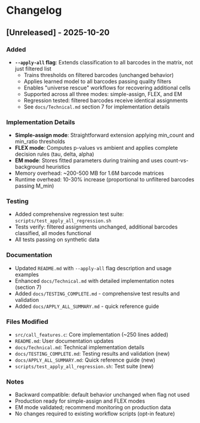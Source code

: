 # Changelog

## [Unreleased] - 2025-10-20

### Added
- **`--apply-all` flag**: Extends classification to all barcodes in the matrix, not just filtered list
  - Trains thresholds on filtered barcodes (unchanged behavior)
  - Applies learned model to all barcodes passing quality filters
  - Enables "universe rescue" workflows for recovering additional cells
  - Supported across all three modes: simple-assign, FLEX, and EM
  - Regression tested: filtered barcodes receive identical assignments
  - See `docs/Technical.md` section 7 for implementation details

### Implementation Details
- **Simple-assign mode**: Straightforward extension applying min_count and min_ratio thresholds
- **FLEX mode**: Computes p-values vs ambient and applies complete decision rules (tau, delta, alpha)
- **EM mode**: Stores fitted parameters during training and uses count-vs-background heuristics
- Memory overhead: ~200-500 MB for 1.6M barcode matrices
- Runtime overhead: 10-30% increase (proportional to unfiltered barcodes passing M_min)

### Testing
- Added comprehensive regression test suite: `scripts/test_apply_all_regression.sh`
- Tests verify: filtered assignments unchanged, additional barcodes classified, all modes functional
- All tests passing on synthetic data

### Documentation
- Updated `README.md` with `--apply-all` flag description and usage examples
- Enhanced `docs/Technical.md` with detailed implementation notes (section 7)
- Added `docs/TESTING_COMPLETE.md` - comprehensive test results and validation
- Added `docs/APPLY_ALL_SUMMARY.md` - quick reference guide

### Files Modified
- `src/call_features.c`: Core implementation (~250 lines added)
- `README.md`: User documentation updates
- `docs/Technical.md`: Technical implementation details
- `docs/TESTING_COMPLETE.md`: Testing results and validation (new)
- `docs/APPLY_ALL_SUMMARY.md`: Quick reference guide (new)
- `scripts/test_apply_all_regression.sh`: Test suite (new)

### Notes
- Backward compatible: default behavior unchanged when flag not used
- Production ready for simple-assign and FLEX modes
- EM mode validated; recommend monitoring on production data
- No changes required to existing workflow scripts (opt-in feature)


